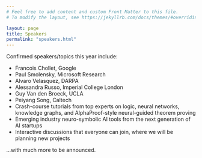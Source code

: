```yaml
---
# Feel free to add content and custom Front Matter to this file.
# To modify the layout, see https://jekyllrb.com/docs/themes/#overriding-theme-defaults

layout: page
title: Speakers
permalink: "speakers.html"
---
```



Confirmed speakers/topics this year include:
- Francois Chollet, Google
- Paul Smolensky, Microsoft Research
- Alvaro Velasquez, DARPA
- Alessandra Russo, Imperial College London
- Guy Van den Broeck, UCLA
- Peiyang Song, Caltech
- Crash-course tutorials from top experts on logic, neural networks, knowledge graphs, and AlphaProof-style neural-guided theorem proving
- Emerging industry neuro-symbolic AI tools from the next generation of AI startups
- Interactive discussions that everyone can join, where we will be planning new projects

...with much more to be announced.
 
